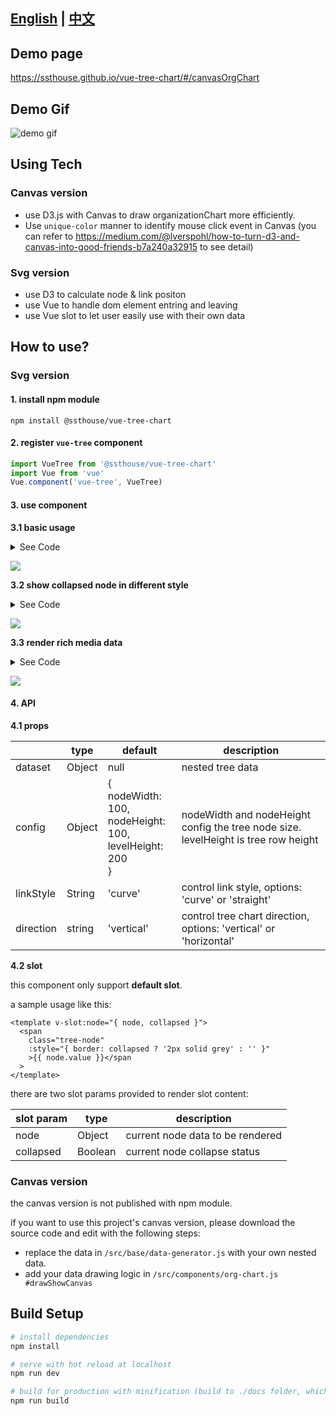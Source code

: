 ## [English](./README.md) | [中文](./README-CN.md)

## Demo page

https://ssthouse.github.io/vue-tree-chart/#/canvasOrgChart

## Demo Gif

![demo gif](https://raw.githubusercontent.com/ssthouse/organization-chart/master/screenshots/org-chart.gif)

## Using Tech

### Canvas version

- use D3.js with Canvas to draw organizationChart more efficiently.
- Use `unique-color` manner to identify mouse click event in Canvas (you can refer to https://medium.com/@lverspohl/how-to-turn-d3-and-canvas-into-good-friends-b7a240a32915 to see detail)

### Svg version

- use D3 to calculate node & link positon
- use Vue to handle dom element entring and leaving
- use Vue slot to let user easily use with their own data

## How to use?

### Svg version

#### 1. install npm module

```shell
npm install @ssthouse/vue-tree-chart
```

#### 2. register `vue-tree` component

```javascript
import VueTree from '@ssthouse/vue-tree-chart'
import Vue from 'vue'
Vue.component('vue-tree', VueTree)
```

#### 3. use component

**3.1 basic usage**

<details>
  <summary>See Code</summary>

```vue
<template>
  <div class="container">
    <vue-tree
      style="width: 800px; height: 600px; border: 1px solid gray;"
      :dataset="sampleData"
      :config="treeConfig"
    >
    </vue-tree>
  </div>
</template>

<script>
export default {
  name: 'treemap',
  data() {
    return {
      sampleData: {
        value: '1',
        children: [
          { value: '2', children: [{ value: '4' }, { value: '5' }] },
          { value: '3' }
        ]
      },
      treeConfig: { nodeWidth: 120, nodeHeight: 80, levelHeight: 200 }
    }
  }
}
</script>

<style scoped lang="less">
.container {
  display: flex;
  flex-direction: column;
  align-items: center;
}
</style>
```

</details>

![](https://tva1.sinaimg.cn/large/007S8ZIlly1geprw1syiaj30na0hk0sl.jpg)

**3.2 show collapsed node in different style**

<details>
  <summary>See Code</summary>

```vue
<template>
  <div class="container">
    <vue-tree
      style="width: 800px; height: 600px; border: 1px solid gray;"
      :dataset="sampleData"
      :config="treeConfig"
    >
      <template v-slot:node="{ node, collapsed }">
        <span
          class="tree-node"
          :style="{ border: collapsed ? '2px solid grey' : '' }"
          >{{ node.value }}</span
        >
      </template>
    </vue-tree>
  </div>
</template>

<script>
export default {
  name: 'treemap',
  data() {
    return {
      sampleData: {
        value: '1',
        children: [
          { value: '2', children: [{ value: '4' }, { value: '5' }] },
          { value: '3' }
        ]
      },
      treeConfig: { nodeWidth: 120, nodeHeight: 80, levelHeight: 200 }
    }
  }
}
</script>

<style scoped lang="less">
.container {
  display: flex;
  flex-direction: column;
  align-items: center;
}

.tree-node {
  display: inline-block;
  width: 28px;
  height: 28px;
  border-radius: 50%;
  background-color: antiquewhite;
  text-align: center;
  line-height: 28px;
}
</style>
```

</details>

![](https://tva1.sinaimg.cn/large/007S8ZIlly1geprwtbw6sj30oc0hrq2t.jpg)

**3.3 render rich media data**

<details>
  <summary>See Code</summary>


```vue
<template>
  <div class="container">
    <vue-tree
      style="width: 1000px; height: 600px; border: 1px solid gray;"
      :dataset="richMediaData"
      :config="treeConfig"
    >
      <template v-slot:node="{ node, collapsed }">
        <div
          class="rich-media-node"
          :style="{ border: collapsed ? '2px solid grey' : '' }"
        >
          <img
            :src="node.avatar"
            style="width: 48px; height: 48px; border-raduis: 4px;"
          />
          <span style="padding: 4px 0; font-weight: bold;"
            >能力值{{ node.value }}</span
          >
        </div>
      </template>
    </vue-tree>
  </div>
</template>

<script>
export default {
  name: 'treemap',
  data() {
    return {
      richMediaData: {
        name: 'James',
        value: 800,
        avatar:
          'https://gravatar.com/avatar/db51fdaf64d942180b5200ca37d155a4?s=400&d=robohash&r=x',
        children: [
          {
            name: 'Bob',
            value: 400,
            avatar:
              'https://gravatar.com/avatar/16b3b886b837257757c5961513396a06?s=400&d=robohash&r=x',
            children: [
              {
                name: 'C1',
                value: 100,
                avatar:
                  'https://gravatar.com/avatar/4ee8775f23f12755db978cccdc1356d9?s=400&d=robohash&r=x'
              },
              {
                name: 'C2',
                value: 300,
                avatar:
                  'https://gravatar.com/avatar/d3efa8fa639bdada96a7d0b4372e0a96?s=400&d=robohash&r=x'
              },
              {
                name: 'C3',
                value: 200,
                avatar:
                  'https://gravatar.com/avatar/4905bc3e5dc51a61e3b490ccf1891107?s=400&d=robohash&r=x'
              }
            ]
          },
          {
            name: 'Smith',
            value: 200,
            avatar:
              'https://gravatar.com/avatar/d05d081dbbb513180025300b715d5656?s=400&d=robohash&r=x',
            children: [
              {
                name: 'S1',
                value: 230,
                avatar:
                  'https://gravatar.com/avatar/60c1e69e690d943c5dc06568148debc4?s=400&d=robohash&r=x'
              }
            ]
          },
          {
            name: 'Jackson',
            value: 300,
            avatar:
              'https://gravatar.com/avatar/581f7a711c815d9671c35ebd815ec1e4?s=400&d=robohash&r=x'
          }
        ]
      },
      treeConfig: { nodeWidth: 120, nodeHeight: 80, levelHeight: 200 }
    }
  }
}
</script>

<style scoped lang="less">
.container {
  display: flex;
  flex-direction: column;
  align-items: center;
}

.rich-media-node {
  width: 80px;
  padding: 8px;
  display: flex;
  flex-direction: column;
  align-items: flex-start;
  justify-content: center;
  color: white;
  background-color: #f7c616;
  border-radius: 4px;
}
</style>
```
</details>


![](https://tva1.sinaimg.cn/large/007S8ZIlly1geprx8a8zgj30sh0hdglq.jpg)

#### 4. API

**4.1 props**

|           | type   | default                                                                   | description                                                                        |
| --------- | ------ | ------------------------------------------------------------------------- | ---------------------------------------------------------------------------------- |
| dataset   | Object | null                                                                      | nested tree data                                                                   |
| config    | Object | {<br />nodeWidth: 100,<br />nodeHeight: 100,<br />levelHeight: 200<br />} | nodeWidth and nodeHeight config the tree node size. levelHeight is tree row height |
| linkStyle | String | 'curve'                                                                   | control link style, options: 'curve' or 'straight'                                 |
| direction | string | 'vertical'                                                                | control tree chart direction, options: 'vertical' or 'horizontal'                  |

**4.2 slot**

this component only support **default slot**.

a sample usage like this:

```vue
<template v-slot:node="{ node, collapsed }">
  <span
    class="tree-node"
    :style="{ border: collapsed ? '2px solid grey' : '' }"
    >{{ node.value }}</span
  >
</template>
```

there are two slot params provided to render slot content:

| slot param | type    | description                      |
| ---------- | ------- | -------------------------------- |
| node       | Object  | current node data to be rendered |
| collapsed  | Boolean | current node collapse status     |

### Canvas version

the canvas version is not published with npm module.

if you want to use this project's canvas version, please download the source code and edit with the following steps:

- replace the data in `/src/base/data-generator.js` with your own nested data.
- add your data drawing logic in `/src/components/org-chart.js #drawShowCanvas`

## Build Setup

```bash
# install dependencies
npm install

# serve with hot reload at localhost
npm run dev

# build for production with minification (build to ./docs folder, which can be auto servered by github page 🤓)
npm run build
```
